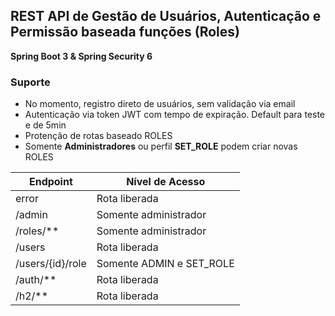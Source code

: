 ## REST API de Gestão de Usuários, Autenticação e Permissão baseada funções (Roles)

**Spring Boot 3 & Spring Security 6**

### Suporte

- No momento, registro direto de usuários, sem validação via email
- Autenticação via token JWT com tempo de expiração. Default para teste e de 5min
- Protenção de rotas baseado ROLES
- Somente __Administradores__ ou perfil __SET_ROLE__ podem criar novas ROLES

Endpoint | Nível de Acesso
--------- | ------
error | Rota liberada
/admin | Somente administrador
/roles/** | Somente administrador
/users | Rota liberada
/users/{id}/role | Somente ADMIN e SET_ROLE
/auth/** | Rota liberada
/h2/** | Rota liberada
